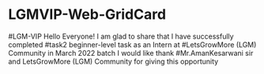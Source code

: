 # LGMVIP-Web-GridCard
#LGM-VIP Hello Everyone!
I am glad to share that I have successfully completed #task2 beginner-level task as an Intern at #LetsGrowMore (LGM) Community in March 2022 batch I would like thank #Mr.AmanKesarwani sir and LetsGrowMore (LGM) Community for giving this opportunity
